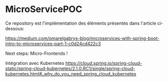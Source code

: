 # MicroServicePOC

Ce repository est l'implémentation des éléments présentés dans l'article ci-dessous:

https://medium.com/omarelgabrys-blog/microservices-with-spring-boot-intro-to-microservices-part-1-c0d24cd422c3


Next steps: 
Micro-Frontends !


Intégration avec Kubernetes
https://cloud.spring.io/spring-cloud-static/spring-cloud-kubernetes/2.1.0.RC1/single/spring-cloud-kubernetes.html#_why_do_you_need_spring_cloud_kubernetes
